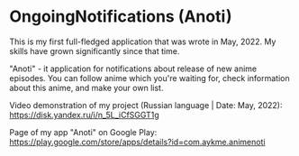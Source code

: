 # OngoingNotifications (Anoti)

This is my first full-fledged application that was wrote in May, 2022.
My skills have grown significantly since that time.

"Anoti" - it application for notifications about release of new anime episodes.
You can follow anime which you're waiting for, check information about this anime, and make your own list.

Video demonstration of my project (Russian language | Date: May, 2022):
https://disk.yandex.ru/i/n_5L_iCfSGGT1g

Page of my app "Anoti" on Google Play:
https://play.google.com/store/apps/details?id=com.aykme.animenoti
